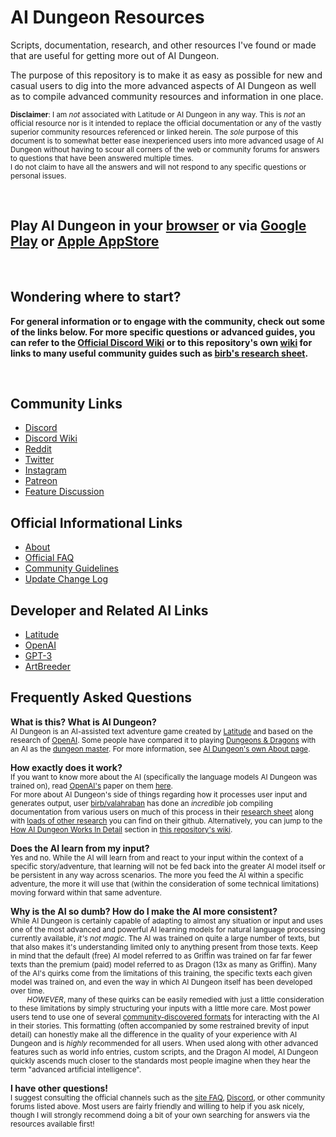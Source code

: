 # AI Dungeon Resources
Scripts, documentation, research, and other resources I've found or made that are useful for getting more out of AI Dungeon.

The purpose of this repository is to make it as easy as possible for new and casual users to dig into the more advanced aspects of AI Dungeon as well as to compile advanced community resources and information in one place.

<sub>**Disclaimer**: I am *not* associated with Latitude or AI Dungeon in any way. This is *not* an official resource nor is it intended to replace the official documentation or any of the vastly superior community resources referenced or linked herein. The *sole* purpose of this document is to somewhat better ease inexperienced users into more advanced usage of AI Dungeon without having to scour all corners of the web or community forums for answers to questions that have been answered multiple times. <br /> 
I do not claim to have all the answers and will not respond to any specific questions or personal issues.</sub>

<br />

## Play AI Dungeon in your [browser](https://play.aidungeon.io/) or via [Google Play](https://play.google.com/store/apps/details?id=com.aidungeon) or [Apple AppStore](https://apps.apple.com/us/app/ai-dungeon/id1491268416)

<br />

## Wondering where to start?
**For general information or to engage with the community, check out some of the links below. For more specific questions or advanced guides, you can refer to the [Official Discord Wiki](https://wiki.aidiscord.io/wiki/Main_Page) or to this repository's own [wiki](https://github.com/l-io-n/AIDungeon-Resources/wiki) for links to many useful community guides such as [birb's research sheet](https://github.com/valahraban/AID-World-Info-research-sheet/blob/main/AID%20WI%20Research%20Sheet.md).**

<br />

## Community Links
- [Discord](https://discord.gg/JpgsTF3)
- [Discord Wiki](https://wiki.aidiscord.io/wiki/Main_Page)
- [Reddit](https://www.reddit.com/r/AIDungeon/)
- [Twitter](https://twitter.com/AiDungeon)
- [Instagram](https://www.instagram.com/aidungeon/)
- [Patreon](https://www.patreon.com/AIDungeon)
- [Feature Discussion](https://features.aidungeon.io/)

## Official Informational Links
- [About](https://play.aidungeon.io/main/about)
- [Official FAQ](https://play.aidungeon.io/main/frequentlyAskedQuestions)
- [Community Guidelines](https://play.aidungeon.io/main/communityGuidelines)
- [Update Change Log](https://play.aidungeon.io/main/allUpdates)

## Developer and Related AI Links
- [Latitude](https://latitude.io/)
- [OpenAI](https://openai.com/)
- [GPT-3](https://arxiv.org/abs/2005.14165)
- [ArtBreeder](https://www.artbreeder.com/)

## Frequently Asked Questions

**What is this? What is AI Dungeon?** <br />
<sub>AI Dungeon is an AI-assisted text adventure game created by [Latitude](https://latitude.io/) and based on the research of [OpenAI](https://openai.com/). Some people have compared it to playing [Dungeons & Dragons](https://en.wikipedia.org/wiki/Dungeons_%26_Dragons) with an AI as the [dungeon master](https://www.youtube.com/watch?v=dKMFLPtmSoQ). For more information, see [AI Dungeon's own About page](https://play.aidungeon.io/main/about).</sub>

**How exactly does it work?** <br />
<sub>If you want to know more about the AI (specifically the language models AI Dungeon was trained on), read [OpenAI's](https://openai.com/) paper on them [here](https://arxiv.org/abs/2005.14165). <br />
For more about AI Dungeon's side of things regarding how it processes user input and generates output, user [birb/valahraban](https://github.com/valahraban) has done an *incredible* job compiling documentation from various users on much of this process in their [research sheet](https://github.com/valahraban/AID-World-Info-research-sheet/blob/main/AID%20WI%20Research%20Sheet.md) along with [loads of other research](https://github.com/valahraban/AID-World-Info-research-sheet/tree/main/docs) you can find on their github. Alternatively, you can jump to the [How AI Dungeon Works In Detail](https://github.com/l-io-n/AIDungeon-Resources/wiki/Home/#how-ai-dungeon-works-in-detail) section in [this repository's wiki](https://github.com/l-io-n/AIDungeon-Resources/wiki).</sub>

**Does the AI learn from my input?** <br />
<sub>Yes and no. While the AI will learn from and react to your input within the context of a specific story/adventure, that learning will not be fed back into the greater AI model itself or be persistent in any way across scenarios. The more you feed the AI within a specific adventure, the more it will use that (within the consideration of some technical limitations) moving forward within that same adventure.</sub>

**Why is the AI so dumb? How do I make the AI more consistent?** <br />
<sub>While AI Dungeon is certainly capable of adapting to almost any situation or input and uses one of the most advanced and powerful AI learning models for natural language processing currently available, *it's not magic*. The AI was trained on quite a large number of texts, but that also makes it's understanding limited only to anything present from those texts. Keep in mind that the default (free) AI model referred to as Griffin was trained on far far fewer texts than the premium (paid) model referred to as Dragon (13x as many as Griffin). Many of the AI's quirks come from the limitations of this training, the specific texts each given model was trained on, and even the way in which AI Dungeon itself has been developed over time. <br /> 
&nbsp;&nbsp;&nbsp;&nbsp;&nbsp;&nbsp;&nbsp;&nbsp;*HOWEVER*, many of these quirks can be easily remedied with just a little consideration to these limitations by simply structuring your inputs with a little more care. Most power users tend to use one of several [community-discovered formats](https://github.com/valahraban/AID-World-Info-research-sheet/blob/main/AID%20WI%20Research%20Sheet.md#world-info-and-formatting) for interacting with the AI in their stories. This formatting (often accompanied by some restrained brevity of input detail) can honestly make all the difference in the quality of your experience with AI Dungeon and is *highly* recommended for all users. When used along with other advanced features such as world info entries, custom scripts, and  the Dragon AI model, AI Dungeon quickly ascends much closer to the standards most people imagine when they hear the term "advanced artificial intelligence".</sub>

**I have other questions!** <br />
<sub>I suggest consulting the official channels such as the [site FAQ](https://play.aidungeon.io/main/frequentlyAskedQuestions), [Discord](https://discord.gg/JpgsTF3), or other community forums listed above. Most users are fairly friendly and willing to help if you ask nicely, though I will strongly recommend doing a bit of your own searching for answers via the resources available first!</sub>
